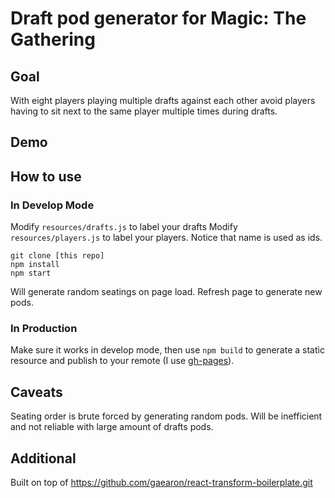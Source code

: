 # Draft pod generator for Magic: The Gathering

## Goal

With eight players playing multiple drafts against each other avoid players having to sit next to the same player multiple times during drafts.

## Demo

## How to use

### In Develop Mode
Modify `resources/drafts.js` to label your drafts
Modify `resources/players.js` to label your players. Notice that name is used as ids.

```
git clone [this repo]
npm install
npm start
```

Will generate random seatings on page load. Refresh page to generate new pods.

### In Production

Make sure it works in develop mode, then use `npm build` to generate a static resource and publish to your remote (I use [gh-pages](https://pages.github.com/)).

## Caveats

Seating order is brute forced by generating random pods. Will be inefficient and not  reliable with large amount of drafts pods.

## Additional

Built on top of https://github.com/gaearon/react-transform-boilerplate.git
